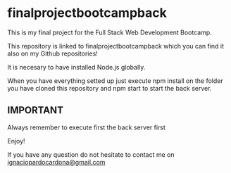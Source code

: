 # finalprojectbootcampback

This is my final project for the Full Stack Web Development Bootcamp. 

This repository is linked to finalprojectbootcampback which you can find it also on my Github repositories!

It is necesary to have installed Node.js globally. 

When you have everything setted up just execute npm install on the folder you have cloned this repository and npm start to start the back server.

## IMPORTANT

Always remember to execute first the back server first

Enjoy!

If you have any question do not hesitate to contact me on ignaciopardocardona@gmail.com
